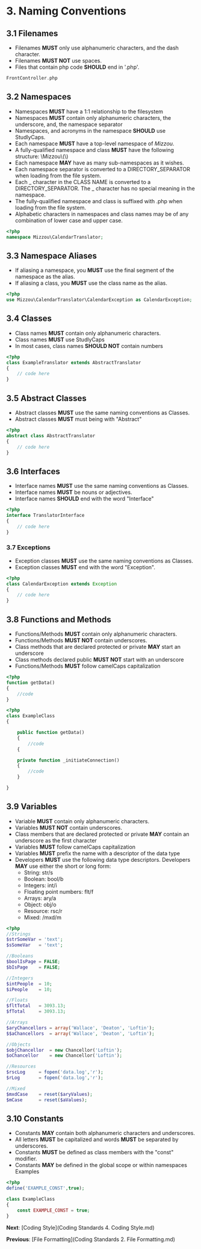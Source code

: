 # 3. Naming Conventions #
## 3.1 Filenames ##
* Filenames **MUST** only use alphanumeric characters, and the dash character.
* Filenames **MUST NOT** use spaces.
* Files that contain php code **SHOULD** end in '.php'.

```PHP
FrontController.php
```

## 3.2 Namespaces ##
* Namespaces **MUST** have a 1:1 relationship to the filesystem
* Namespaces **MUST** contain only alphanumeric characters, the underscore, and, the namespace separator
* Namespaces, and acronyms in the namespace **SHOULD** use StudlyCaps.
* Each namespace **MUST** have a top-level namespace of _Mizzou_.
* A fully-qualified namespace and class **MUST** have the following structure: \\Mizzou\\(<Namespace>\\)<Class Name>
* Each namespace **MAY** have as many sub-namespaces as it wishes.
* Each namespace separator is converted to a DIRECTORY_SEPARATOR when loading from the file system.
* Each _ character in the CLASS NAME is converted to a DIRECTORY_SEPARATOR. The _ character has no special meaning in the namespace.
* The fully-qualified namespace and class is suffixed with .php when loading from the file system.
* Alphabetic characters in namespaces and class names may be of any combination of lower case and upper case.

```PHP
<?php
namespace Mizzou\CalendarTranslator;
```

## 3.3 Namespace Aliases ##
* If aliasing a namespace, you **MUST** use the final segment of the namespace as the alias.
* If aliasing a class, you **MUST** use the class name as the alias.

```PHP
<?php
use Mizzou\CalendarTranslator\CalendarException as CalendarException;
```

## 3.4 Classes ##
* Class names **MUST** contain only alphanumeric characters.
* Class names **MUST** use StudlyCaps
* In most cases, class names **SHOULD NOT** contain numbers

```PHP
<?php
class ExampleTranslator extends AbstractTranslator
{
    // code here
}
```

## 3.5 Abstract Classes ##
* Abstract classes **MUST** use the same naming conventions as Classes.
* Abstract classes **MUST** must being with "Abstract"

```PHP
<?php
abstract class AbstractTranslator
{
    // code here
}
```

## 3.6 Interfaces ##
* Interface names **MUST** use the same naming conventions as Classes.
* Interface names **MUST** be nouns or adjectives.
* Interface names **SHOULD** end with the word "Interface"

```PHP
<?php
interface TranslatorInterface
{
    // code here
}
```

### 3.7 Exceptions ##
* Exception classes **MUST** use the same naming conventions as Classes.
* Exception classes **MUST** end with the word "Exception".

```PHP
<?php
class CalendarException extends Exception
{
    // code here
}
```

## 3.8 Functions and Methods ##
* Functions/Methods **MUST** contain only alphanumeric characters.
* Functions/Methods **MUST NOT** contain underscores.
* Class methods that are declared protected or private **MAY** start an underscore
* Class methods declared public **MUST NOT** start with an underscore
* Functions/Methods **MUST** follow camelCaps capitalization

```PHP
<?php
function getData()
{
    //code
}
```
```PHP
<?php
class ExampleClass
{

    public function getData()
    {
        //code
    {

    private function _initiateConnection()
    {
        //code
    }

}
```

## 3.9 Variables ##
* Variable **MUST** contain only alphanumeric characters.
* Variables **MUST NOT** contain underscores.
* Class members that are declared protected or private **MAY** contain an underscore as the first character
* Variables **MUST** follow camelCaps capitalization
* Variables **MUST** prefix the name with a descriptor of the data type
* Developers **MUST** use the following data type descriptors. Developers **MAY** use either the short or long form:
    * String: str/s
    * Boolean: bool/b
    * Integers: int/i
    * Floating point numbers: flt/f
    * Arrays: ary/a
    * Object: obj/o
    * Resource: rsc/r
    * Mixed: /mxd/m

```PHP
<?php
//Strings
$strSomeVar = 'text';
$sSomeVar   = 'text';

//Booleans
$boolIsPage = FALSE;
$bIsPage    = FALSE;

//Integers
$intPeople  = 10;
$iPeople    = 10;

//Floats
$fltTotal   = 3093.13;
$fTotal     = 3093.13;

//Arrays
$aryChancellors = array('Wallace', 'Deaton', 'Loftin');
$$aChancellors  = array('Wallace', 'Deaton', 'Loftin');

//Objects
$objChancellor  = new Chancellor('Loftin');
$oChancellor    = new Chancellor('Loftin');

//Resources
$rscLog     = fopen('data.log','r');
$rLog       = fopen('data.log','r');

//Mixed
$mxdCase    = reset($aryValues);
$mCase      = reset($aValues);
```

## 3.10 Constants ##
* Constants **MAY** contain both alphanumeric characters and underscores.
* All letters **MUST** be capitalized and words **MUST** be separated by underscores.
* Constants **MUST** be defined as class members with the "const" modifier.
* Constants **MAY** be defined in the global scope or within namespaces
Examples
```PHP
<?php
define('EXAMPLE_CONST',true);

class ExampleClass
{
    const EXAMPLE_CONST = true;
}
```

**Next**: [Coding Style](Coding Standards 4. Coding Style.md)

**Previous**: [File Formatting](Coding Standards 2. File Formatting.md)
